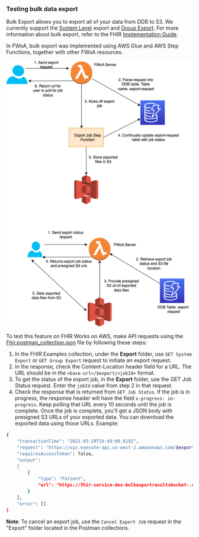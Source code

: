 ### Testing bulk data export

Bulk Export allows you to export all of your data from DDB to S3. We currently support the [System Level](https://hl7.org/fhir/uv/bulkdata/export/index.html#endpoint---system-level-export) export and [Group Export](https://hl7.org/fhir/uv/bulkdata/export/index.html#endpoint---group-of-patients).
For more information about bulk export, refer to the FHIR [Implementation Guide](https://hl7.org/fhir/uv/bulkdata/export/index.html).

In FWoA, bulk export was implemented using AWS Glue and AWS Step Functions, together with other FWoA resources.

![bulkExport.png](../deployment/resources/bulkExport.png)

To test this feature on FHIR Works on AWS, make API requests using the [Fhir.postman_collection.json](./postman/FHIR_SMART.postman_collection.json) file by following these steps:

1. In the FHIR Examples collection, under the **Export** folder, use `GET System Export` or `GET Group Export` request to initiate an export request.
2. In the response, check the Content-Location header field for a URL. The URL should be in the `<base-url>/$export/<jobId>` format.
3. To get the status of the export job, in the **Export** folder, use the GET Job Status request. Enter the `jobId` value from step 2 in that request.
4. Check the response that is returned from `GET Job Status`. If the job is in progress, the response header will have the field `x-progress: in-progress`. Keep polling that URL every 10 seconds until the job is complete. Once the job is complete, you'll get a JSON body with presigned S3 URLs of your exported data. You can download the exported data using those URLs.
   Example:

```sh
{
    "transactionTime": "2021-03-29T16:49:00.819Z",
    "request": "https://xyz.execute-api.us-west-2.amazonaws.com/$export?_outputFormat=ndjson&_since=1800-01-01T00%3A00%3A00.000Z&_type=Patient",
    "requiresAccessToken": false,
    "output":
    [
        {
            "type": "Patient",
            "url": "https://fhir-service-dev-bulkexportresultsbucket-.com/abc"
        }
    ],
    "error": []
}
```

**Note**: To cancel an export job, use the `Cancel Export Job` request in the "Export" folder located in the Postman collections.
